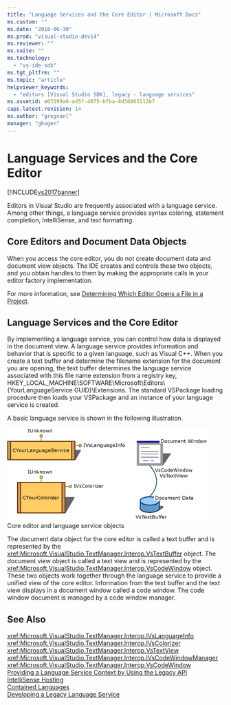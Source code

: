 ```yaml
---
title: "Language Services and the Core Editor | Microsoft Docs"
ms.custom: ""
ms.date: "2018-06-30"
ms.prod: "visual-studio-dev14"
ms.reviewer: ""
ms.suite: ""
ms.technology: 
  - "vs-ide-sdk"
ms.tgt_pltfrm: ""
ms.topic: "article"
helpviewer_keywords: 
  - "editors [Visual Studio SDK], legacy - language services"
ms.assetid: e03199a6-ad5f-4075-bfba-8d36865112b7
caps.latest.revision: 14
ms.author: "gregvanl"
manager: "ghogen"
---
```

# Language Services and the Core Editor
[!INCLUDE[vs2017banner](../includes/vs2017banner.md)]

  
Editors in Visual Studio are frequently associated with a language service. Among other things, a language service provides syntax coloring, statement completion, IntelliSense, and text formatting.  
  
## Core Editors and Document Data Objects  
 When you access the core editor, you do not create document data and document view objects. The IDE creates and controls these two objects, and you obtain handles to them by making the appropriate calls in your editor factory implementation.  
  
 For more information, see [Determining Which Editor Opens a File in a Project](../extensibility/internals/determining-which-editor-opens-a-file-in-a-project.md).  
  
## Language Services and the Core Editor  
 By implementing a language service, you can control how data is displayed in the document view. A language service provides information and behavior that is specific to a given language, such as Visual C++. When you create a text buffer and determine the filename extension for the document you are opening, the text buffer determines the language service associated with this file name extension from a registry key, HKEY_LOCAL_MACHINE\SOFTWARE\Microsoft\Editors\\{YourLanguageService GUID}\Extensions. The standard VSPackage loading procedure then loads your VSPackage and an instance of your language service is created.  
  
 A basic language service is shown in the following illustration.  
  
 ![Language Service Model graphic](../extensibility/media/vslanguageservicemodel.gif "vsLanguageServiceModel")  
Core editor and language service objects  
  
 The document data object for the core editor is called a text buffer and is represented by the <xref:Microsoft.VisualStudio.TextManager.Interop.VsTextBuffer> object. The document view object is called a text view and is represented by the <xref:Microsoft.VisualStudio.TextManager.Interop.VsCodeWindow> object. These two objects work together through the language service to provide a unified view of the core editor. Information from the text buffer and the text view displays in a document window called a code window. The code window document is managed by a code window manager.  
  
## See Also  
 <xref:Microsoft.VisualStudio.TextManager.Interop.IVsLanguageInfo>   
 <xref:Microsoft.VisualStudio.TextManager.Interop.IVsColorizer>   
 <xref:Microsoft.VisualStudio.TextManager.Interop.VsTextView>   
 <xref:Microsoft.VisualStudio.TextManager.Interop.IVsCodeWindowManager>   
 <xref:Microsoft.VisualStudio.TextManager.Interop.VsCodeWindow>   
 [Providing a Language Service Context by Using the Legacy API](../extensibility/providing-a-language-service-context-by-using-the-legacy-api.md)   
 [IntelliSense Hosting](../extensibility/intellisense-hosting.md)   
 [Contained Languages](../extensibility/contained-languages.md)   
 [Developing a Legacy Language Service](../extensibility/internals/developing-a-legacy-language-service.md)

